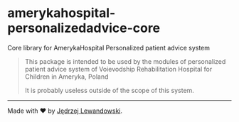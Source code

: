 # amerykahospital-personalizedadvice-core

Core library for AmerykaHospital Personalized patient advice system

> This package is intended to be used by the modules of personalized patient
> advice system of Voievodship Rehabilitation Hospital for Children in Ameryka, Poland
>
> It is probably useless outside of the scope of this system.

---

Made with ❤️ by [Jędrzej Lewandowski](https://jedrzej.lewandowski.doctor/).
